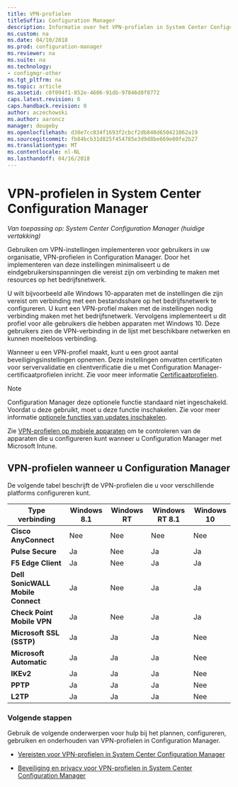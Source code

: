 ```yaml
---
title: VPN-profielen
titleSuffix: Configuration Manager
description: Informatie over het VPN-profielen in System Center Configuration Manager gebruiken voor het implementeren van VPN-instellingen voor gebruikers in uw organisatie.
ms.custom: na
ms.date: 04/10/2018
ms.prod: configuration-manager
ms.reviewer: na
ms.suite: na
ms.technology:
- configmgr-other
ms.tgt_pltfrm: na
ms.topic: article
ms.assetid: c0f094f1-852e-4606-91db-97846d8f0772
caps.latest.revision: 6
caps.handback.revision: 0
author: aczechowski
ms.author: aaroncz
manager: dougeby
ms.openlocfilehash: d30e7cc834f1693f2cbcf2db840d650421062a19
ms.sourcegitcommit: fb84bcb31d825f454785e3d9d8be669e00fe2b27
ms.translationtype: MT
ms.contentlocale: nl-NL
ms.lasthandoff: 04/16/2018
---
```

# <a name="vpn-profiles-in-system-center-configuration-manager"></a>VPN-profielen in System Center Configuration Manager

*Van toepassing op: System Center Configuration Manager (huidige vertakking)*

<!--1283610-->
Gebruiken om VPN-instellingen implementeren voor gebruikers in uw organisatie, VPN-profielen in Configuration Manager. Door het implementeren van deze instellingen minimaliseert u de eindgebruikersinspanningen die vereist zijn om verbinding te maken met resources op het bedrijfsnetwerk.  

 U wilt bijvoorbeeld alle Windows 10-apparaten met de instellingen die zijn vereist om verbinding met een bestandsshare op het bedrijfsnetwerk te configureren. U kunt een VPN-profiel maken met de instellingen nodig verbinding maken met het bedrijfsnetwerk. Vervolgens implementeert u dit profiel voor alle gebruikers die hebben apparaten met Windows 10. Deze gebruikers zien de VPN-verbinding in de lijst met beschikbare netwerken en kunnen moeiteloos verbinding.  

 Wanneer u een VPN-profiel maakt, kunt u een groot aantal beveiligingsinstellingen opnemen. Deze instellingen omvatten certificaten voor servervalidatie en clientverificatie die u met Configuration Manager-certificaatprofielen inricht. Zie voor meer informatie [Certificaatprofielen](introduction-to-certificate-profiles.md).  

> [!Note]  
> Configuration Manager deze optionele functie standaard niet ingeschakeld. Voordat u deze gebruikt, moet u deze functie inschakelen. Zie voor meer informatie [optionele functies van updates inschakelen](/sccm/core/servers/manage/install-in-console-updates#bkmk_options).<!--505213-->  


 Zie [VPN-profielen op mobiele apparaten](/sccm/mdm/deploy-use/create-vpn-profiles) om te controleren van de apparaten die u configureren kunt wanneer u Configuration Manager met Microsoft Intune.  

## <a name="vpn-profiles-when-using-configuration-manager"></a>VPN-profielen wanneer u Configuration Manager  
 De volgende tabel beschrijft de VPN-profielen die u voor verschillende platforms configureren kunt.  

|Type verbinding|Windows 8.1|Windows RT|Windows RT 8.1|Windows 10|  
|---------------------|-----------------|----------------|--------------------|----------------|  
|**Cisco AnyConnect**|Nee|Nee|Nee|Nee|  
|**Pulse Secure**|Ja|Nee|Ja|Ja|  
|**F5 Edge Client**|Ja|Nee|Ja|Ja|  
|**Dell SonicWALL Mobile Connect**|Ja|Nee|Ja|Ja|  
|**Check Point Mobile VPN**|Ja|Nee|Ja|Ja|  
|**Microsoft SSL (SSTP)**|Ja|Ja|Ja|Nee|  
|**Microsoft Automatic**|Ja|Ja|Ja|Nee|  
|**IKEv2**|Ja|Ja|Ja|Nee|  
|**PPTP**|Ja|Ja|Ja|Nee|  
|**L2TP**|Ja|Ja|Ja|Nee|  

### <a name="next-steps"></a>Volgende stappen  
 Gebruik de volgende onderwerpen voor hulp bij het plannen, configureren, gebruiken en onderhouden van VPN-profielen in Configuration Manager.  

-   [Vereisten voor VPN-profielen in System Center Configuration Manager](../plan-design/prerequisites-for-wifi-vpn-profiles.md)  

-   [Beveiliging en privacy voor VPN-profielen in System Center Configuration Manager](../plan-design/security-and-privacy-for-wifi-vpn-profiles.md)
